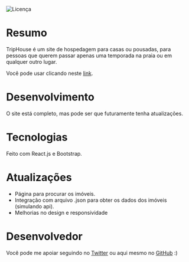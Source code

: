![Licença](https://img.shields.io/github/license/otaviozin/TripHouse-reactjs?style=flat-square)

# Resumo
TripHouse é um site de hospedagem para casas ou pousadas, para pessoas que querem passar apenas uma temporada na praia ou em qualquer outro lugar.

Você pode usar clicando neste [link](https://otavio-triphouse.netlify.app).

# Desenvolvimento
O site está completo, mas pode ser que futuramente tenha atualizações.

# Tecnologias
Feito com React.js e Bootstrap.

# Atualizações
- Página para procurar os imóveis.
- Integração com arquivo .json para obter os dados dos imóveis (simulando api).
- Melhorias no design e responsividade

# Desenvolvedor
Você pode me apoiar seguindo no [Twitter](https://twitter.com/_otaviozin) ou aqui mesmo no [GitHub](https://github.com/otaviozin) :)
